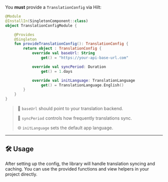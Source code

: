 You **must** provide a `TranslationConfig` via Hilt:

```kotlin
@Module
@InstallIn(SingletonComponent::class)
object TranslationConfigModule {

    @Provides
    @Singleton
    fun provideTranslationConfig(): TranslationConfig {
        return object : TranslationConfig {
            override val baseUrl: String
                get() = "https://your-api-base-url.com"

            override val syncPeriod: Duration
                get() = 1.days

            override val initLanguage: TranslationLanguage
                get() = TranslationLanguage.English()
        }
    }
}
```

> 🧩 `baseUrl` should point to your translation backend.
>
> 🔁 `syncPeriod` controls how frequently translations sync.
>
> 🌐 `initLanguage` sets the default app language.

---

## 🛠️ Usage

After setting up the config, the library will handle translation syncing and caching. You can use the provided functions and view helpers in your project directly.
